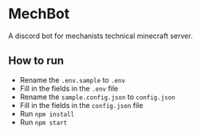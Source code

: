 # MechBot

A discord bot for mechanists technical minecraft server.

## How to run

- Rename the `.env.sample` to `.env`
- Fill in the fields in the `.env` file
- Rename the `sample.config.json` to `config.json`
- Fill in the fields in the `config.json` file
- Run `npm install`
- Run `npm start`